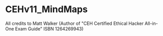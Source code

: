 # CEHv11_MindMaps
All credits to Matt Walker (Author of "CEH Certified Ethical Hacker All-in-One Exam Guide" ISBN 1264269943)
